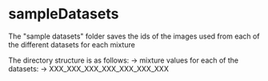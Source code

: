 # sampleDatasets

The "sample datasets" folder saves the ids of the images used from each of the different datasets for each mixture

The directory structure is as follows:
    -> mixture values for each of the datasets:
        -> XXX_XXX_XXX_XXX_XXX_XXX_XXX

